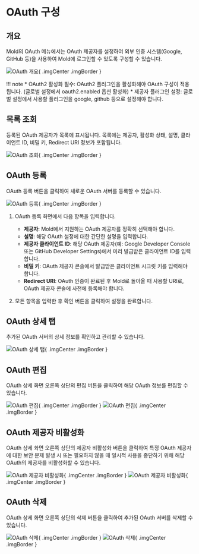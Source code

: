 
# OAuth 구성

## 개요
Mold의 OAuth 메뉴에서는 OAuth 제공자를 설정하여 외부 인증 시스템(Google, GitHub 등)을 사용하여 Mold에 로그인할 수 있도록 구성할 수 있습니다.

![OAuth 개요](../../assets/images/admin-guide/mold/configration/oauth/mold-admin-guide-configration-oauth-1-10.png){ .imgCenter .imgBorder }

!!! note
    * OAuth2 활성화 필수: OAuth2 플러그인을 활성화해야 OAuth 구성이 적용됩니다. (글로벌 설정에서 oauth2.enabled 옵션 활성화)
    * 제공자 플러그인 설정: 글로벌 설정에서 사용할 플러그인을 google, github 등으로 설정해야 합니다.

## 목록 조회
등록된 OAuth 제공자가 목록에 표시됩니다. 목록에는 제공자, 활성화 상태, 설명, 클라이언트 ID, 비밀 키, Redirect URI 정보가 포함됩니다.

![OAuth 조회](../../assets/images/admin-guide/mold/configration/oauth/mold-admin-guide-configration-oauth-1-1.png){ .imgCenter .imgBorder }

## OAuth 등록
OAuth 등록 버튼을 클릭하여 새로운 OAuth 서버를 등록할 수 있습니다.

![OAuth 등록](../../assets/images/admin-guide/mold/configration/oauth/mold-admin-guide-configration-oauth-1-2.png){ .imgCenter .imgBorder }

1. OAuth 등록 화면에서 다음 항목을 입력합니다.
    * **제공자**: Mold에서 지원하는 OAuth 제공자를 정확히 선택해야 합니다.
    * **설명**: 해당 OAuth 설정에 대한 간단한 설명을 입력합니다.
    * **제공자 클라이언트 ID**: 해당 OAuth 제공자(예: Google Developer Console 또는 GitHub Developer Settings)에서 미리 발급받은 클라이언트 ID를 입력합니다.
    * **비밀 키**: OAuth 제공자 콘솔에서 발급받은 클라이언트 시크릿 키를 입력해야 합니다.
    * **Redirect URI**: OAuth 인증이 완료된 후 Mold로 돌아올 때 사용할 URI로, OAuth 제공자 콘솔에 사전에 등록해야 합니다.

2. 모든 항목을 입력한 후 확인 버튼을 클릭하여 설정을 완료합니다.

## OAuth 상세 탭
추가된 OAuth 서버의 상세 정보를 확인하고 관리할 수 있습니다.

![OAuth 상세 탭](../../assets/images/admin-guide/mold/configration/oauth/mold-admin-guide-configration-oauth-1-3.png){ .imgCenter .imgBorder }

## OAuth 편집
OAuth 상세 화면 오른쪽 상단의 편집 버튼을 클릭하여 해당 OAuth 정보를 편집할 수 있습니다.

![OAuth 편집](../../assets/images/admin-guide/mold/configration/oauth/mold-admin-guide-configration-oauth-1-4.png){ .imgCenter .imgBorder }
![OAuth 편집](../../assets/images/admin-guide/mold/configration/oauth/mold-admin-guide-configration-oauth-1-5.png){ .imgCenter .imgBorder }

## OAuth 제공자 비활성화
OAuth 상세 화면 오른쪽 상단의 제공자 비활성화 버튼을 클릭하여 특정 OAuth 제공자에 대한 보안 문제 발생 시 또는 필요하지 않을 때 일시적 사용을 중단하기 위해 해당 OAuth의 제공자를 비활성화할 수 있습니다.

![OAuth 제공자 비활성화](../../assets/images/admin-guide/mold/configration/oauth/mold-admin-guide-configration-oauth-1-6.png){ .imgCenter .imgBorder }
![OAuth 제공자 비활성화](../../assets/images/admin-guide/mold/configration/oauth/mold-admin-guide-configration-oauth-1-7.png){ .imgCenter .imgBorder }

## OAuth 삭제 
OAuth 상세 화면 오른쪽 상단의 삭제 버튼을 클릭하여 추가된 OAuth 서버를 삭제할 수 있습니다.

![OAuth 삭제](../../assets/images/admin-guide/mold/configration/oauth/mold-admin-guide-configration-oauth-1-8.png){ .imgCenter .imgBorder }
![OAuth 삭제](../../assets/images/admin-guide/mold/configration/oauth/mold-admin-guide-configration-oauth-1-9.png){ .imgCenter .imgBorder }


